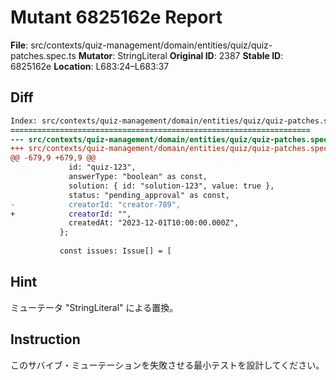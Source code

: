 # Mutant 6825162e Report

**File**: src/contexts/quiz-management/domain/entities/quiz/quiz-patches.spec.ts
**Mutator**: StringLiteral
**Original ID**: 2387
**Stable ID**: 6825162e
**Location**: L683:24–L683:37

## Diff

```diff
Index: src/contexts/quiz-management/domain/entities/quiz/quiz-patches.spec.ts
===================================================================
--- src/contexts/quiz-management/domain/entities/quiz/quiz-patches.spec.ts	original
+++ src/contexts/quiz-management/domain/entities/quiz/quiz-patches.spec.ts	mutated #2387
@@ -679,9 +679,9 @@
             id: "quiz-123",
             answerType: "boolean" as const,
             solution: { id: "solution-123", value: true },
             status: "pending_approval" as const,
-            creatorId: "creator-789",
+            creatorId: "",
             createdAt: "2023-12-01T10:00:00.000Z",
           };
 
           const issues: Issue[] = [
```

## Hint

ミューテータ "StringLiteral" による置換。

## Instruction

このサバイブ・ミューテーションを失敗させる最小テストを設計してください。
